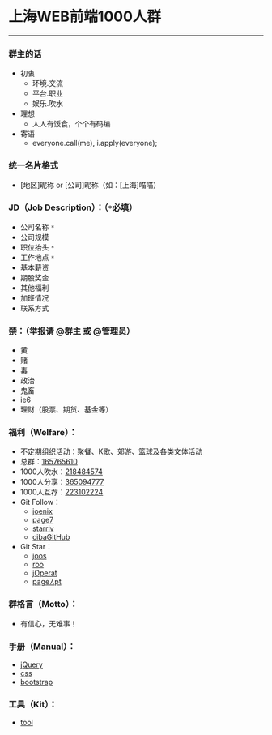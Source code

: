 # 上海WEB前端1000人群
---
### 群主的话
- 初衷
	+ 环境.交流
	+ 平台.职业
	+ 娱乐.吹水
- 理想
	+ 人人有饭食，个个有码编
- 寄语
	+ everyone.call(me), i.apply(everyone);

### 统一名片格式
- [地区]昵称 or [公司]昵称（如：[上海]喵喵）

### JD（Job Description）：（`*`必填）
- 公司名称 `*`
- 公司规模
- 职位抬头 `*`
- 工作地点 `*`
- 基本薪资
- 期股奖金
- 其他福利
- 加班情况
- 联系方式

### 禁：（举报请 @群主 或 @管理员）
- 黄
- 赌
- 毒
- 政治
- 鬼畜
- ie6
- 理财（股票、期货、基金等）

### 福利（Welfare）：
- 不定期组织活动：聚餐、K歌、郊游、篮球及各类文体活动
- 总群：[165765610](http://shang.qq.com/wpa/qunwpa?idkey=3261acd24f84c3e9911193181254395ae29ffb7226c9ddacce554c6b3c39cf86)
- 1000人吹水：[218484574](http://shang.qq.com/wpa/qunwpa?idkey=e9d54b992af02ba82c65cbbf154621fb15c61486b0cb02a5c14c24737c713d1f)
- 1000人分享：[365094777](http://shang.qq.com/wpa/qunwpa?idkey=4a2fc146f381ac1179a6df79ff34f289ba764a46a09c4691adf62531960be4b3)
- 1000人互荐：[223102224](http://shang.qq.com/wpa/qunwpa?idkey=acd5c126270a652ba853063f876ee1c1565cc2c8f3f0621b21018c9cb2542e54)
- Git Follow：
	- [joenix](https://github.com/joenix)
	- [page7](https://github.com/page7)
	- [starriv](https://github.com/starriv)
	- [cibaGitHub](https://github.com/cibaGitHub)
- Git Star：
	- [joos](https://github.com/joenix/joos)
	- [roo](https://github.com/joenix/roo)
	- [jOperat](https://github.com/joenix/jOperat)
	- [page7.pt](https://github.com/page7/pt)

### 群格言（Motto）：
- 有信心，无难事！

### 手册（Manual）：
- [jQuery](http://jquery.cuishifeng.cn/)
- [css](http://css.doyoe.com/)
- [bootstrap](http://www.bootcss.com/)

### 工具（Kit）：
- [tool](http://joenix.com/tool.html)